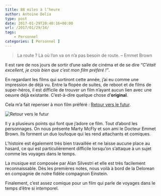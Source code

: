 ```yaml
---
title: 88 miles à l’heure
author: Antoine Delia
type: post
date: 2017-01-29T20:40:16+00:00
url: /2017/01/29/34/
tags:
    - Personnel
categories: [ Personnel ]
---
```

> La route ? Là où l&#8217;on va on n&#8217;a pas besoin de route. &#8211; Emmet Brown

Il est rare de nos jours de sortir d&#8217;une salle de cinéma et de se dire _&#8220;C&#8217;était excellent, je crois bien que c&#8217;est mon film préféré !&#8221;_.

En regardant les films qui sortiront cette année, j&#8217;ai eu comme une impression de déjà vu. Entre la flopée de suites, de reboot et de films de super-héros, il est difficile de trouver un film n&#8217;ayant aucun lien avec une oeuvre déjà existante. C&#8217;est-à-dire quelque chose d&#8217;**original**.

Cela m&#8217;a fait repenser à mon film préféré : [Retour vers le futur][1].

![Retour vers le futur](https://i0.wp.com/cdn2-europe1.new2.ladmedia.fr/var/europe1/storage/images/europe1/medias-tele/retour-vers-le-futur-que-sont-devenus-les-heros-du-film-2906756/29921987-1-fre-FR/Retour-vers-le-futur-que-sont-devenus-les-heros-du-film.jpg?resize=662%2C301)

Il y a plusieurs points qui font que j&#8217;adore ce film. Tout d&#8217;abord les personnages. On nous présente Marty McFly et son ami le Docteur Emmet Brown. Ils forment un duo loufoque qui les rend attachants et comiques.

L&#8217;histoire est également très bien travaillée et ne laisse aucune place au hasard, ce qui est particulièrement difficile lorsqu&#8217;on s&#8217;attaque à un sujet comme les voyages dans le temps.

La musique est composée par Alan Silvestri et elle est très facilement reconnaissable. Dès les premières notes, nous voilà à bord de la Delorean en compagnie de notre fidèle compagnon Einstein.

<span class="embed-youtube" style="text-align:center; display: block;"></span>

Finalement, c&#8217;est assez comique pour un film qui parle de voyages dans le temps d&#8217;être si intemporel.

 [1]: https://fr.wikipedia.org/wiki/Retour_vers_le_futur
